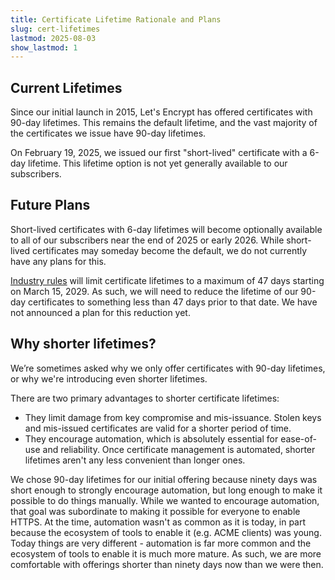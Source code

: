```yaml
---
title: Certificate Lifetime Rationale and Plans
slug: cert-lifetimes
lastmod: 2025-08-03
show_lastmod: 1
---
```


## Current Lifetimes

Since our initial launch in 2015, Let's Encrypt has offered certificates with 90-day lifetimes. This remains the default lifetime, and the vast majority of the certificates we issue have 90-day lifetimes.

On February 19, 2025, we issued our first "short-lived" certificate with a 6-day lifetime. This lifetime option is not yet generally available to our subscribers.

## Future Plans

Short-lived certificates with 6-day lifetimes will become optionally available to all of our subscribers near the end of 2025 or early 2026. While short-lived certificates may someday become the default, we do not currently have any plans for this.

[Industry rules](https://cabforum.org/working-groups/server/baseline-requirements/documents/) will limit certificate lifetimes to a maximum of 47 days starting on March 15, 2029. As such, we will need to reduce the lifetime of our 90-day certificates to something less than 47 days prior to that date. We have not announced a plan for this reduction yet.

## Why shorter lifetimes?

We’re sometimes asked why we only offer certificates with 90-day lifetimes, or why we're introducing even shorter lifetimes.

There are two primary advantages to shorter certificate lifetimes:

* They limit damage from key compromise and mis-issuance. Stolen keys and mis-issued certificates are valid for a shorter period of time.
* They encourage automation, which is absolutely essential for ease-of-use and reliability. Once certificate management is automated, shorter lifetimes aren't any less convenient than longer ones.

We chose 90-day lifetimes for our initial offering because ninety days was short enough to strongly encourage automation, but long enough to make it possible to do things manually. While we wanted to encourage automation, that goal was subordinate to making it possible for everyone to enable HTTPS. At the time, automation wasn't as common as it is today, in part because the ecosystem of tools to enable it (e.g. ACME clients) was young. Today things are very different - automation is far more common and the ecosystem of tools to enable it is much more mature. As such, we are more comfortable with offerings shorter than ninety days now than we were then.
